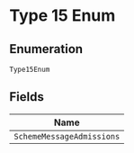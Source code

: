
# Type 15 Enum

## Enumeration

`Type15Enum`

## Fields

| Name |
|  --- |
| `SchemeMessageAdmissions` |

